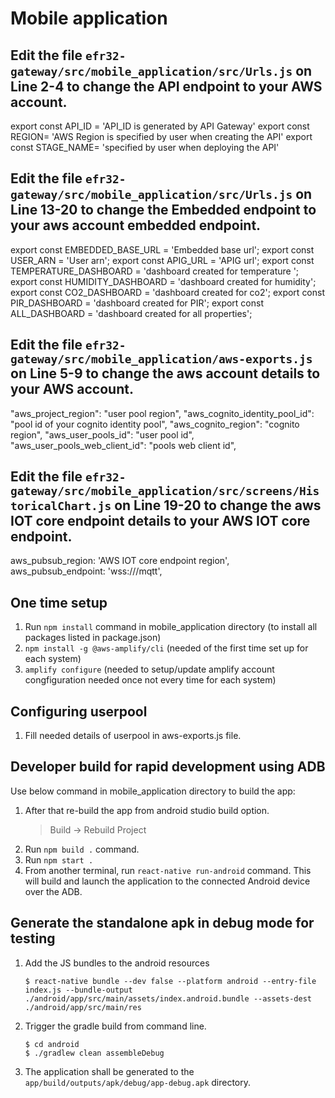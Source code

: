 # Mobile application

## Edit the file `efr32-gateway/src/mobile_application/src/Urls.js` on Line 2-4 to change the API endpoint to your AWS account.

  export const API_ID = 'API_ID is generated by API Gateway'
  export const REGION= 'AWS Region is specified by user when creating the API'
  export const STAGE_NAME= 'specified by user when deploying the API'

## Edit the file `efr32-gateway/src/mobile_application/src/Urls.js` on Line 13-20 to change the Embedded endpoint to your aws account embedded endpoint.

  export const EMBEDDED_BASE_URL = 'Embedded base url';
  export const USER_ARN = 'User arn';
  export const APIG_URL = 'APIG url';
  export const TEMPERATURE_DASHBOARD = 'dashboard created for temperature ';
  export const HUMIDITY_DASHBOARD = 'dashboard created for humidity';
  export const CO2_DASHBOARD = 'dashboard created for co2';
  export const PIR_DASHBOARD = 'dashboard created for PIR';
  export const ALL_DASHBOARD = 'dashboard created for all properties';

## Edit the file `efr32-gateway/src/mobile_application/aws-exports.js` on Line 5-9 to change the aws account details to your AWS account.

  "aws_project_region": "user pool region",
  "aws_cognito_identity_pool_id": "pool id of your cognito identity pool",
  "aws_cognito_region": "cognito region",
  "aws_user_pools_id": "user pool id",
  "aws_user_pools_web_client_id": "pools web client id",

## Edit the file `efr32-gateway/src/mobile_application/src/screens/HistoricalChart.js` on Line 19-20 to change the aws IOT core endpoint details to your AWS IOT core endpoint.

  aws_pubsub_region: 'AWS IOT core endpoint region',
  aws_pubsub_endpoint: 'wss://<AWS IOT core endpoint>/mqtt',

## One time setup

1. Run `npm install` command in mobile_application directory (to install all packages listed in package.json)
1. `npm install -g @aws-amplify/cli` (needed of the first time set up for each system)
1. `amplify configure` (needed to setup/update amplify account congfiguration needed once not every time for each system)

## Configuring userpool

1. Fill needed details of userpool in aws-exports.js file.

## Developer build for rapid development using ADB

Use below command in mobile_application directory to build the app:

1. After that re-build the app from android studio build option.
   >   Build -> Rebuild Project
1. Run `npm build .`  command.
1. Run `npm start .`
1. From another terminal, run `react-native run-android` command. This will build and launch the application to the connected Android device over the ADB.

## Generate the standalone apk in debug mode for testing

1. Add the JS bundles to the android resources
   ```
   $ react-native bundle --dev false --platform android --entry-file index.js --bundle-output ./android/app/src/main/assets/index.android.bundle --assets-dest ./android/app/src/main/res
   ```
1. Trigger the gradle build from command line.
   ```
   $ cd android
   $ ./gradlew clean assembleDebug
   ```
1. The application shall be generated to the `app/build/outputs/apk/debug/app-debug.apk` directory.
